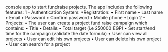 console app to start fundraise projects.
The app includes the following features:
1 - Authentication System:
*Registration:
• First name
• Last name
• Email
• Password
• Confirm password
• Mobile phone 
*Login
2 - Projects:
• The user can create a project fund raise campaign which contains:
• Title
• Details
• Total target (i.e 250000 EGP)
• Set start/end time for the campaign (validate the date formula)
• User can view all projects
• User can edit his own projects
• User can delete his own project
• User can search for a project 
